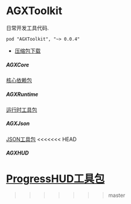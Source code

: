 # AGXToolkit

日常开发工具代码.

    pod "AGXToolkit", "~> 0.0.4"

* [压缩包下载](https://raw.githubusercontent.com/CharLemAznable/AGXToolkit/master/Products/AGXToolkit.zip)

##### AGXCore

  [核心依赖包](https://github.com/CharLemAznable/AGXToolkit/tree/master/AGXCore)

##### AGXRuntime

  [运行时工具包](https://github.com/CharLemAznable/AGXToolkit/tree/master/AGXRuntime)

##### AGXJson

  [JSON工具包](https://github.com/CharLemAznable/AGXToolkit/tree/master/AGXJson)
<<<<<<< HEAD

##### AGXHUD

  [ProgressHUD工具包](https://github.com/CharLemAznable/AGXToolkit/tree/master/AGXHUD)
=======
>>>>>>> master
